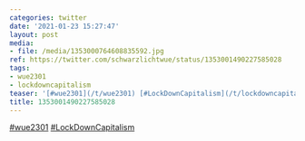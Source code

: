 ```yaml
---
categories: twitter
date: '2021-01-23 15:27:47'
layout: post
media:
- file: /media/1353000764608835592.jpg
ref: https://twitter.com/schwarzlichtwue/status/1353001490227585028
tags:
- wue2301
- lockdowncapitalism
teaser: '[#wue2301](/t/wue2301) [#LockDownCapitalism](/t/lockdowncapitalism) '
title: 1353001490227585028
---
```

[#wue2301](/t/wue2301) [#LockDownCapitalism](/t/lockdowncapitalism) 